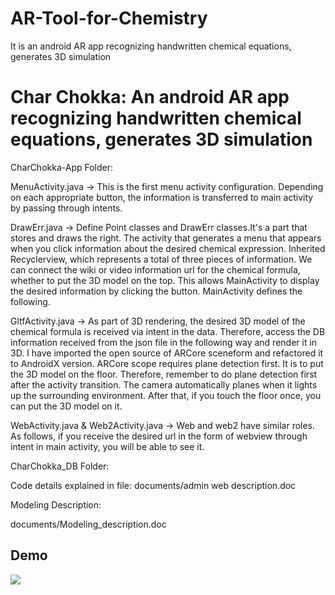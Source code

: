 # AR-Tool-for-Chemistry
It is an android AR app recognizing handwritten chemical equations, generates 3D simulation


# Char Chokka: An android AR app recognizing handwritten chemical equations, generates 3D simulation


CharChokka-App Folder:

MenuActivity.java -> 
This is the first menu activity configuration. Depending on each appropriate button, the information is transferred to main activity by passing through intents.

DrawErr.java -> Define Point classes and DrawErr classes.It's a part that stores and draws the right. The activity that generates a menu that appears when you click information about the desired chemical expression. Inherited Recyclerview, which represents a total of three pieces of information. We can connect the wiki or video information url for the chemical formula, whether to put the 3D model on the top. This allows MainActivity to display the desired information by clicking the button. MainActivity defines the following. 

GltfActivity.java -> As part of 3D rendering, the desired 3D model of the chemical formula is received via intent in the data. Therefore, access the DB information received from the json file in the following way and render it in 3D. I have imported the open source of ARCore sceneform and refactored it to AndroidX version. ARCore scope requires plane detection first. It is to put the 3D model on the floor. Therefore, remember to do plane detection first after the activity transition. The camera automatically planes when it lights up the surrounding environment. After that, if you touch the floor once, you can put the 3D model on it.


WebActivity.java & Web2Activity.java -> Web and web2 have similar roles. As follows, if you receive the desired url in the form of webview through intent in main activity, you will be able to see it.


CharChokka_DB Folder: 

Code details explained in file: documents/admin web description.doc 

Modeling Description: 

documents/Modeling_description.doc

## Demo

![](https://github.com/Ridi113/AR-Tool-for-Chemistry/blob/main/documents/ezgif.com-gif-maker%20(1).gif)



